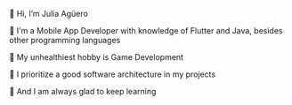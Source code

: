 👋 Hi, I’m Julia Agüero

📱 I'm a Mobile App Developer with knowledge of Flutter and Java, besides other programming languages

👾 My unhealthiest hobby is Game Development

📑 I prioritize a good software architecture in my projects

🌱 And I am always glad to keep learning


<!---
parkoriann/parkoriann is a ✨ special ✨ repository because its `README.md` (this file) appears on your GitHub profile.
You can click the Preview link to take a look at your changes.
--->
